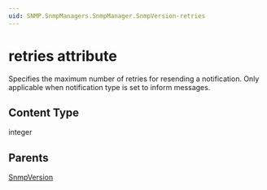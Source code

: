 ```yaml
---
uid: SNMP.SnmpManagers.SnmpManager.SnmpVersion-retries
---
```


# retries attribute

Specifies the maximum number of retries for resending a notification. Only applicable when notification type is set to inform messages.

## Content Type

integer

## Parents

[SnmpVersion](xref:SNMP.SnmpManagers.SnmpManager.SnmpVersion)
